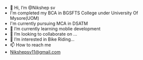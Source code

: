 - 👋 Hi, I’m @Nikshep sv
- I'm completed my BCA in BGSFTS College under University Of Mysore(UOM)
- I'm currently pursuing MCA in DSATM
- 🌱 I’m currently learning moblie development
- 💞️ I’m looking to collaborate on ...
-  👀 I’m interested in Bike Riding...
- 📫 How to reach me
- Nikshepsv11@gmail.com

<!--
Nishusv/Nishusv is a ✨ special ✨ repository because its `README.md` (this file) appears on your GitHub profile.
You can click the Preview link to take a look at your changes.
--!>
